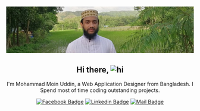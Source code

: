 <div align="center">

  ![Github Banner](https://github.com/moinsoft/moinsoft/blob/master/img/banner_photo_1.jpg)

  ## Hi there, <img src="https://user-images.githubusercontent.com/1303154/88677602-1635ba80-d120-11ea-84d8-d263ba5fc3c0.gif" width="28px" alt="hi">

  I'm Mohammad Moin Uddin, a Web Application Designer from Bangladesh. I Spend most of time coding outstanding projects.

  [![Facebook Badge](https://img.shields.io/badge/Facebook-1877F2?style=flat&labelColor=1877F2&logo=facebook&logoColor=white)](https://www.facebook.com/moinsoft/) [![Linkedin Badge](https://img.shields.io/badge/LinkedIn-0A66C2?style=flat&labelColor=0A66C2&logo=linkedin&logoColor=white)](https://www.linkedin.com/in/moinsoft/) [![Mail Badge](https://img.shields.io/badge/mmoin.official@gmail.com-EA4335?style=flat&labelColor=EA4335&logo=gmail&logoColor=white)](mailto:mmoin.official@gmail.com)

</div>
